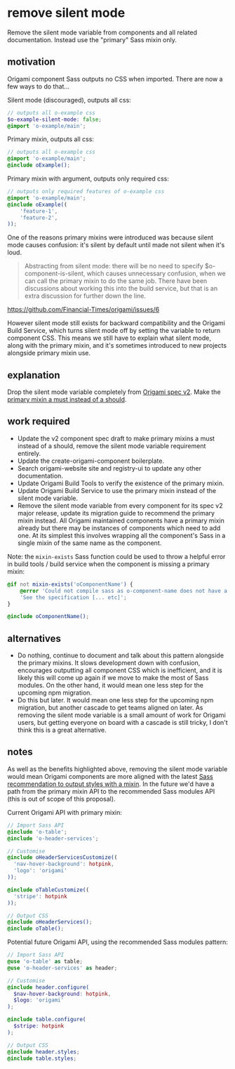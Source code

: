 # remove silent mode

Remove the silent mode variable from components and all related documentation. Instead use the "primary" Sass mixin only.

## motivation

Origami component Sass outputs no CSS when imported. There are now a few ways to do that...

Silent mode (discouraged), outputs all css:
```scss
// outputs all o-example css
$o-example-silent-mode: false;
@import 'o-example/main';
```


Primary mixin, outputs all css:
```scss
// outputs all o-example css
@import 'o-example/main';
@include oExample();
```

Primary mixin with argument, outputs only required css:
```scss
// outputs only required features of o-example css
@import 'o-example/main';
@include oExample((
    'feature-1',
    'feature-2',
));
```

One of the reasons primary mixins were introduced was because silent mode causes confusion: it's silent by default until made not silent when it's loud.

>Abstracting from silent mode: there will be no need to specify $o-component-is-silent, which causes unnecessary confusion, when we can call the primary mixin to do the same job. There have been discussions about working this into the build service, but that is an extra discussion for further down the line.

https://github.com/Financial-Times/origami/issues/6

However silent mode still exists for backward compatibility and the Origami Build Service, which turns silent mode off by setting the variable to return component CSS. This means we still have to explain what silent mode, along with the primary mixin, and it's sometimes introduced to new projects alongside primary mixin use.

## explanation

Drop the silent mode variable completely from [Origami spec v2](https://github.com/Financial-Times/origami-website/pull/273). Make the [primary mixin a must instead of a should](https://origami.ft.com/spec/v1/components/sass/#primary-mixin).

## work required

- Update the v2 component spec draft to make primary mixins a must instead of a should, remove the silent mode variable requirement entirely.
- Update the create-origami-component boilerplate.
- Search origami-website site and registry-ui to update any other documentation.
- Update Origami Build Tools to verify the existence of the primary mixin.
- Update Origami Build Service to use the primary mixin instead of the silent mode variable.
- Remove the silent mode variable from every component for its spec v2 major release, update its migration guide to recommend the primary mixin instead. All Origami maintained components have a primary mixin already but there may be instances of components which need to add one. At its simplest this involves wrapping all the component's Sass in a single mixin of the same name as the component.

Note: the `mixin-exists` Sass function could be used to throw a helpful error in build tools / build service when the component is missing a primary mixin:
```scss
@if not mixin-exists('oComponentName') {
    @error 'Could not compile sass as o-component-name does not have a primary mixin. ' +
    'See the specification [... etc]';
}

@include oComponentName();
```

## alternatives

- Do nothing, continue to document and talk about this pattern alongside the primary mixins. It slows development down with confusion, encourages outputting all component CSS which is inefficient, and it is likely this will come up again if we move to make the most of Sass modules. On the other hand, it would mean one less step for the upcoming npm migration.
- Do this but later. It would mean one less step for the upcoming npm migration, but another cascade to get teams aligned on later. As removing the silent mode variable is a small amount of work for Origami users, but getting everyone on board with a cascade is still tricky, I don't think this is a great alternative.

## notes

As well as the benefits highlighted above, removing the silent mode variable would mean Origami components are more aligned with the latest [Sass recommendation to output styles with a mixin](https://sass-lang.com/documentation/at-rules/use#with-mixins). In the future we'd have a path from the primary mixin API to the recommended Sass modules API (this is out of scope of this proposal).

Current Origami API with primary mixin:
```scss
// Import Sass API
@include 'o-table';
@include 'o-header-services';

// Customise
@include oHeaderServicesCustomize((
  'nav-hover-background': hotpink,
  'logo': 'origami'
));

@include oTableCustomize((
  'stripe': hotpink
));

// Output CSS
@include oHeaderServices();
@include oTable();
```

Potential future Origami API, using the recommended Sass modules pattern:
```scss
// Import Sass API
@use 'o-table' as table;
@use 'o-header-services' as header;

// Customise
@include header.configure(
  $nav-hover-background: hotpink,
  $logo: 'origami'
);

@include table.configure(
  $stripe: hotpink
);

// Output CSS
@include header.styles;
@include table.styles;
```

